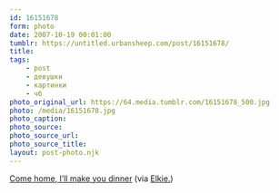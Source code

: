 ```yaml
---
id: 16151678
form: photo
date: 2007-10-19 00:01:00
tumblr: https://untitled.urbansheep.com/post/16151678/
title:
tags:
    - post
    - девушки
    - картинки
    - чб
photo_original_url: https://64.media.tumblr.com/16151678_500.jpg
photo: /media/16151678.jpg
photo_caption: 
photo_source:
photo_source_url:
photo_source_title:
layout: post-photo.njk
---
```


<p><a href="http://www.flickr.com/photos/akkie_kakkie/1360011037/in/photostream/">Come home, I’ll make you dinner</a> (via  <a href="http://flickr.com/photos/akkie_kakkie">Elkie.</a>)</p>
